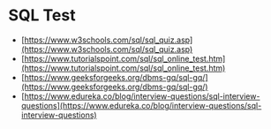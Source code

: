 # SQL Test
- [https://www.w3schools.com/sql/sql_quiz.asp](https://www.w3schools.com/sql/sql_quiz.asp)
- [https://www.tutorialspoint.com/sql/sql_online_test.htm](https://www.tutorialspoint.com/sql/sql_online_test.htm)
- [https://www.geeksforgeeks.org/dbms-gq/sql-gq/](https://www.geeksforgeeks.org/dbms-gq/sql-gq/)
- [https://www.edureka.co/blog/interview-questions/sql-interview-questions](https://www.edureka.co/blog/interview-questions/sql-interview-questions)
